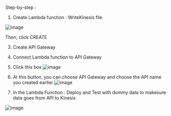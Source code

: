 Step-by-step :
1. Create Lambda function : WriteKinesis file 

![image](https://user-images.githubusercontent.com/48470854/129696421-2ca006b5-a94b-4525-a2c3-de06c9882589.png)

Then, click CREATE 


3. Create API Gateway

 
5. Connect Lambda function to API Gateway

  1. Click this box
  ![image](https://user-images.githubusercontent.com/48470854/129697085-4a9f226b-37be-461f-9b20-d107094d3c2e.png)

  2. At this button, you can choose API Gateway and choose the API name you created earlier
  ![image](https://user-images.githubusercontent.com/48470854/129697349-8f33e448-24a3-494d-8138-7f9648c3a80f.png)


7. In the Lambda Function : Deploy and Test with dummy data to makesure data goes from API to Kinesis

  ![image](https://user-images.githubusercontent.com/48470854/129698014-b5ed7f88-c3a4-4cfd-b746-13bc07a40b88.png)



